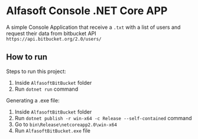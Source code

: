 # Alfasoft Console .NET Core APP

A simple Console Application that receive a `.txt` with a list of users and request their data from bitbucket API `https://api.bitbucket.org/2.0/users/`

## How to run

Steps to run this project:

1. Inside `AlfasoftBitBucket` folder
2. Run `dotnet run` command

Generating a .exe file:
1. Inside `AlfasoftBitBucket` folder
2. Run `dotnet publish -r win-x64 -c Release --self-contained` command
3. Go to `bin\Release\netcoreapp2.0\win-x64`
4. Run `AlfasoftBitBucket.exe` file
